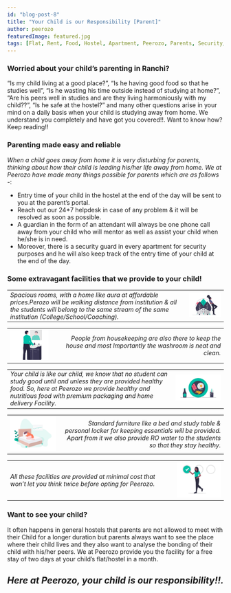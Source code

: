 ```yaml
---
id: "blog-post-8"
title: "Your Child is our Responsibility [Parent]"
author: peerozo
featuredImage: featured.jpg
tags: [Flat, Rent, Food, Hostel, Apartment, Peerozo, Parents, Security, ParentConnect, Attendant]
---
```


### Worried about your child’s parenting in Ranchi?
“Is my child living at a good place?”, “Is he having good food so that he studies well”, “Is he wasting his time outside instead of studying at home?”, “Are his peers well in studies and are they living harmoniously with my child??”, “Is he safe at the hostel?” and many other questions arise in your mind on a daily basis when your child is studying away from home. We understand you completely and have got you covered!!. Want to know how? Keep reading!!

### Parenting made easy and reliable
*When a child goes away from home it is very disturbing for parents, thinking about how their child is leading his/her life away from home. We at Peerozo have made many things possible for parents which are as follows* -:

* Entry time of your child in the hostel at the end of the day will be sent to you at the parent’s portal. 
* Reach out our 24*7 helpdesk in case of any problem & it will be resolved  as soon as possible. 
* A guardian in the form of an attendant will always be one phone call away from your child who will mentor as well as assist your child when he/she is in need.
* Moreover, there is a security guard in every apartment for security purposes and he will also keep track of the entry time of your child at the end of the day.

### Some extravagant facilities that we provide to your child!
| | |
|:-----|------:|
|*Spacious rooms, with a home like aura at affordable prices.Perozo will be walking distance from institution & all the students will belong to the same stream of the same institution (College/School/Coaching).*|<img src = "https://github.com/peerozo/assets/blob/master/Blogs/Images/Spacious.png?raw=true" width = "400"/>|

| | |
|:-----|------:|
|<img src = "https://github.com/peerozo/assets/blob/master/Blogs/Images/Clean%20(1).png?raw=true" width = "200" />|*People from housekeeping are also there to keep the house and most Importantly the washroom is neat and clean.*|

| | |
|:-----|------:|
|*Your child is like our child, we know that no student can study good until and unless they are provided healthy food. So, here at Peerozo we provide healthy and nutritious food with premium packaging and home delivery Facility.*|<img src = "https://github.com/peerozo/assets/blob/master/Blogs/Images/Food.png?raw=true" width = "500"/>|

| | |
|:-----|------:|
|<img src = "https://github.com/peerozo/assets/blob/master/Blogs/Images/Furniture.png?raw=true" width = "400"/>|*Standard furniture like a bed and study table & personal locker for keeping essentials will be provided. Apart from it we also provide RO water to the students so that they stay healthy.*|

| | |
|:-----|------:|
|*All these facilities are provided at minimal cost that won’t let you think twice before opting for Peerozo.*|<img src = "https://github.com/peerozo/assets/blob/master/Blogs/Images/Cost.png?raw=true" width = "200"/>|

### Want to see your child?
It often happens in general hostels that parents are not allowed to meet with their Child for a longer duration but parents always want to see the place where their child lives and they also want to analyse the bonding of their child with his/her peers. We at Peerozo provide you the facility for a free stay of two days at your child’s flat/hostel in a month.

## *Here at Peerozo, your child is our responsibility!!.*